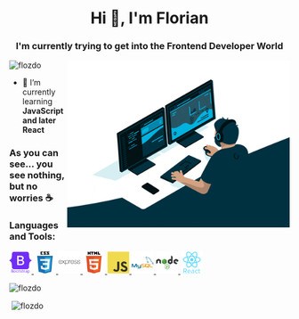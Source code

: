 <h1 align="center">Hi 👋, I'm Florian</h1>
<h3 align="center">I'm currently trying to get into the Frontend Developer World</h3>
<img align="right" alt="Coding" width="400" src="https://raw.githubusercontent.com/adarsh-gupta101/adarsh-gupta101/main/assets/giphy.gif">

<p align="left"> <img src="https://komarev.com/ghpvc/?username=flozdo&label=Profile%20views&color=0e75b6&style=flat" alt="flozdo" /> </p>

- 🌱 I’m currently learning **JavaScript and later React**

<h3 align="left">As you can see... you see nothing, but no worries ☕</h3>
<p align="left">
</p>

<h3 align="left">Languages and Tools:</h3>
<p align="left"> <a href="https://getbootstrap.com" target="_blank" rel="noreferrer"> <img src="https://raw.githubusercontent.com/devicons/devicon/master/icons/bootstrap/bootstrap-plain-wordmark.svg" alt="bootstrap" width="40" height="40"/> </a> <a href="https://www.w3schools.com/css/" target="_blank" rel="noreferrer"> <img src="https://raw.githubusercontent.com/devicons/devicon/master/icons/css3/css3-original-wordmark.svg" alt="css3" width="40" height="40"/> </a> <a href="https://expressjs.com" target="_blank" rel="noreferrer"> <img src="https://raw.githubusercontent.com/devicons/devicon/master/icons/express/express-original-wordmark.svg" alt="express" width="40" height="40"/> </a> <a href="https://www.w3.org/html/" target="_blank" rel="noreferrer"> <img src="https://raw.githubusercontent.com/devicons/devicon/master/icons/html5/html5-original-wordmark.svg" alt="html5" width="40" height="40"/> </a> <a href="https://developer.mozilla.org/en-US/docs/Web/JavaScript" target="_blank" rel="noreferrer"> <img src="https://raw.githubusercontent.com/devicons/devicon/master/icons/javascript/javascript-original.svg" alt="javascript" width="40" height="40"/> </a> <a href="https://www.mysql.com/" target="_blank" rel="noreferrer"> <img src="https://raw.githubusercontent.com/devicons/devicon/master/icons/mysql/mysql-original-wordmark.svg" alt="mysql" width="40" height="40"/> </a> <a href="https://nodejs.org" target="_blank" rel="noreferrer"> <img src="https://raw.githubusercontent.com/devicons/devicon/master/icons/nodejs/nodejs-original-wordmark.svg" alt="nodejs" width="40" height="40"/> </a> <a href="https://reactjs.org/" target="_blank" rel="noreferrer"> <img src="https://raw.githubusercontent.com/devicons/devicon/master/icons/react/react-original-wordmark.svg" alt="react" width="40" height="40"/> </a> </p>

<p><img align="" src="https://github-readme-stats.vercel.app/api/top-langs?username=flozdo&show_icons=true&locale=en&layout=compact" alt="flozdo" /></p>

<p>&nbsp;<img align="center" src="https://github-readme-stats.vercel.app/api?username=flozdo&show_icons=true&locale=en" alt="flozdo" /></p>

